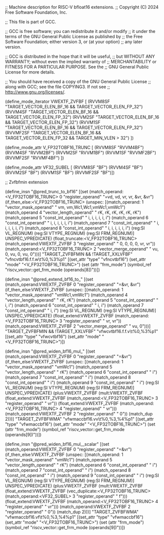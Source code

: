 ;; Machine description for RISC-V bfloat16 extensions.
;; Copyright (C) 2024 Free Software Foundation, Inc.

;; This file is part of GCC.

;; GCC is free software; you can redistribute it and/or modify
;; it under the terms of the GNU General Public License as published by
;; the Free Software Foundation; either version 3, or (at your option)
;; any later version.

;; GCC is distributed in the hope that it will be useful,
;; but WITHOUT ANY WARRANTY; without even the implied warranty of
;; MERCHANTABILITY or FITNESS FOR A PARTICULAR PURPOSE.  See the
;; GNU General Public License for more details.

;; You should have received a copy of the GNU General Public License
;; along with GCC; see the file COPYING3.  If not see
;; <http://www.gnu.org/licenses/>.

(define_mode_iterator VWEXTF_ZVFBF [
  (RVVM8SF  "TARGET_VECTOR_ELEN_BF_16 && TARGET_VECTOR_ELEN_FP_32")
  (RVVM4SF  "TARGET_VECTOR_ELEN_BF_16 && TARGET_VECTOR_ELEN_FP_32")
  (RVVM2SF  "TARGET_VECTOR_ELEN_BF_16 && TARGET_VECTOR_ELEN_FP_32")
  (RVVM1SF  "TARGET_VECTOR_ELEN_BF_16 && TARGET_VECTOR_ELEN_FP_32")
  (RVVMF2SF "TARGET_VECTOR_ELEN_BF_16 && TARGET_VECTOR_ELEN_FP_32 && TARGET_MIN_VLEN > 32")
])

(define_mode_attr V_FP32TOBF16_TRUNC [
  (RVVM8SF "RVVM4BF") (RVVM4SF "RVVM2BF") (RVVM2SF "RVVM1BF") (RVVM1SF "RVVMF2BF") (RVVMF2SF "RVVMF4BF")
])

(define_mode_attr VF32_SUBEL [
   (RVVM8SF "BF") (RVVM4SF "BF") (RVVM2SF "BF") (RVVM1SF "BF") (RVVMF2SF "BF")])

;; Zvfbfmin extension

(define_insn "@pred_trunc<mode>_to_bf16"
  [(set (match_operand:<V_FP32TOBF16_TRUNC> 0 "register_operand"   "=vd, vd, vr, vr,  &vr,  &vr")
     (if_then_else:<V_FP32TOBF16_TRUNC>
       (unspec:<VM>
         [(match_operand:<VM> 1 "vector_mask_operand"              " vm, vm,Wc1,Wc1,vmWc1,vmWc1")
          (match_operand 4 "vector_length_operand"                 " rK, rK, rK, rK,   rK,   rK")
          (match_operand 5 "const_int_operand"                     "  i,  i,  i,  i,    i,    i")
          (match_operand 6 "const_int_operand"                     "  i,  i,  i,  i,    i,    i")
          (match_operand 7 "const_int_operand"                     "  i,  i,  i,  i,    i,    i")
          (match_operand 8 "const_int_operand"                     "  i,  i,  i,  i,    i,    i")
          (reg:SI VL_REGNUM)
          (reg:SI VTYPE_REGNUM)
          (reg:SI FRM_REGNUM)] UNSPEC_VPREDICATE)
       (float_truncate:<V_FP32TOBF16_TRUNC>
          (match_operand:VWEXTF_ZVFBF 3 "register_operand"          "  0,  0,  0,  0,   vr,   vr"))
       (match_operand:<V_FP32TOBF16_TRUNC> 2 "vector_merge_operand" " vu,  0, vu,  0,   vu,    0")))]
  "TARGET_ZVFBFMIN && !TARGET_XXLVFBF"
  "vfncvtbf16.f.f.w\t%0,%3%p1"
  [(set_attr "type" "vfncvtbf16")
   (set_attr "mode" "<V_FP32TOBF16_TRUNC>")
   (set (attr "frm_mode")
	(symbol_ref "riscv_vector::get_frm_mode (operands[8])"))])

(define_insn "@pred_extend_bf16_to_<mode>"
  [(set (match_operand:VWEXTF_ZVFBF 0 "register_operand"          "=&vr,  &vr")
    (if_then_else:VWEXTF_ZVFBF
      (unspec:<VM>
        [(match_operand:<VM> 1 "vector_mask_operand"              "vmWc1,vmWc1")
         (match_operand 4 "vector_length_operand"                 "   rK,   rK")
         (match_operand 5 "const_int_operand"                     "    i,    i")
         (match_operand 6 "const_int_operand"                     "    i,    i")
         (match_operand 7 "const_int_operand"                     "    i,    i")
         (reg:SI VL_REGNUM)
         (reg:SI VTYPE_REGNUM)] UNSPEC_VPREDICATE)
      (float_extend:VWEXTF_ZVFBF
         (match_operand:<V_FP32TOBF16_TRUNC> 3 "register_operand" "   vr,   vr"))
      (match_operand:VWEXTF_ZVFBF 2 "vector_merge_operand"        "   vu,    0")))]
  "TARGET_ZVFBFMIN && !TARGET_XXLVFBF"
  "vfwcvtbf16.f.f.v\t%0,%3%p1"
  [(set_attr "type" "vfwcvtbf16")
   (set_attr "mode" "<V_FP32TOBF16_TRUNC>")])


(define_insn "@pred_widen_bf16_mul_<mode>"
  [(set (match_operand:VWEXTF_ZVFBF 0 "register_operand"             "=&vr")
    (if_then_else:VWEXTF_ZVFBF
      (unspec:<VM>
        [(match_operand:<VM> 1 "vector_mask_operand"                 "vmWc1")
         (match_operand 5 "vector_length_operand"                    "   rK")
         (match_operand 6 "const_int_operand"                        "    i")
         (match_operand 7 "const_int_operand"                        "    i")
         (match_operand 8 "const_int_operand"                        "    i")
         (match_operand 9 "const_int_operand"                        "    i")
         (reg:SI VL_REGNUM)
         (reg:SI VTYPE_REGNUM)
         (reg:SI FRM_REGNUM)] UNSPEC_VPREDICATE)
      (plus:VWEXTF_ZVFBF
        (mult:VWEXTF_ZVFBF
          (float_extend:VWEXTF_ZVFBF
            (match_operand:<V_FP32TOBF16_TRUNC> 3 "register_operand" "   vr"))
          (float_extend:VWEXTF_ZVFBF
            (match_operand:<V_FP32TOBF16_TRUNC> 4 "register_operand" "   vr")))
        (match_operand:VWEXTF_ZVFBF 2 "register_operand"             "    0"))
      (match_dup 2)))]
  "TARGET_ZVFBFWMA"
  "vfwmaccbf16.vv\t%0,%3,%4%p1"
  [(set_attr "type" "vfwmaccbf16")
   (set_attr "mode" "<V_FP32TOBF16_TRUNC>")
   (set (attr "frm_mode")
	(symbol_ref "riscv_vector::get_frm_mode (operands[9])"))])

(define_insn "@pred_widen_bf16_mul_<mode>_scalar"
  [(set (match_operand:VWEXTF_ZVFBF 0 "register_operand"             "=&vr")
    (if_then_else:VWEXTF_ZVFBF
      (unspec:<VM>
        [(match_operand:<VM> 1 "vector_mask_operand"                 "vmWc1")
         (match_operand 5 "vector_length_operand"                    "   rK")
         (match_operand 6 "const_int_operand"                        "    i")
         (match_operand 7 "const_int_operand"                        "    i")
         (match_operand 8 "const_int_operand"                        "    i")
         (match_operand 9 "const_int_operand"                        "    i")
         (reg:SI VL_REGNUM)
         (reg:SI VTYPE_REGNUM)
         (reg:SI FRM_REGNUM)] UNSPEC_VPREDICATE)
      (plus:VWEXTF_ZVFBF
        (mult:VWEXTF_ZVFBF
          (float_extend:VWEXTF_ZVFBF
            (vec_duplicate:<V_FP32TOBF16_TRUNC>
              (match_operand:<VF32_SUBEL> 3 "register_operand"       "    f")))
          (float_extend:VWEXTF_ZVFBF
            (match_operand:<V_FP32TOBF16_TRUNC> 4 "register_operand" "   vr")))
        (match_operand:VWEXTF_ZVFBF 2 "register_operand"             "    0"))
      (match_dup 2)))]
  "TARGET_ZVFBFWMA"
  "vfwmaccbf16.vf\t%0,%3,%4%p1"
  [(set_attr "type" "vfwmaccbf16")
   (set_attr "mode" "<V_FP32TOBF16_TRUNC>")
   (set (attr "frm_mode")
	(symbol_ref "riscv_vector::get_frm_mode (operands[9])"))])
